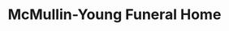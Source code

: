---
title: "McMullin-Young Funeral Home"
url: /bethany/mcmullin-young-funeral-home/
shop: Bestattungen
---